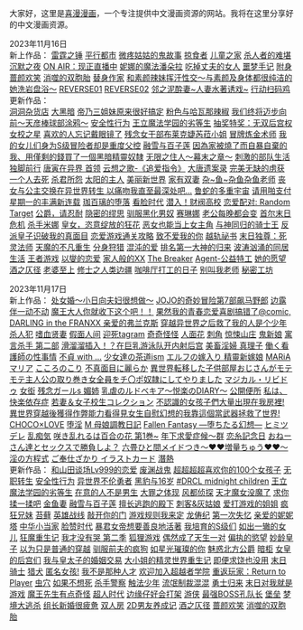 大家好，这里是<a href="https://www.favcomic.com">喜漫漫画</a>，一个专注提供中文漫画资源的网站。我将在这里分享好的中文漫画资源。

2023年11月16日<br/>
  新上作品：
    <a href="https://www.favcomic.com/comic/detail/905154980934197248">雷霆之锤</a>
    <a href="https://www.favcomic.com/comic/detail/905155264397844480">平行都市</a>
    <a href="https://www.favcomic.com/comic/detail/906230773969985536">微疼姑姑的鬼故事</a>
    <a href="https://www.favcomic.com/comic/detail/906966482649489408">掠食者</a>
    <a href="https://www.favcomic.com/comic/detail/906967184943751168">儿童之家</a>
    <a href="https://www.favcomic.com/comic/detail/906967441396080640">杀人者的难堪</a>
    <a href="https://www.favcomic.com/comic/detail/907256797612613632">沉默之夜</a>
    <a href="https://www.favcomic.com/comic/detail/907260052958748672">ON AIR：现正直播中</a>
    <a href="https://www.favcomic.com/comic/detail/907262243090079744">妮娜的魔法潘朵拉</a>
    <a href="https://www.favcomic.com/comic/detail/907263237014298624">吃掉丈夫的女人</a>
    <a href="https://www.favcomic.com/comic/detail/907263507714678784">噩梦手记</a>
    <a href="https://www.favcomic.com/comic/detail/907263991552811008">附身</a>
    <a href="https://www.favcomic.com/comic/detail/907268746794639360">蔷颜欢笑</a>
    <a href="https://www.favcomic.com/comic/detail/907269158864035840">消噬的双胞胎</a>
    <a href="https://www.favcomic.com/comic/detail/908383228417679360">替身作家</a>
    <a href="https://www.favcomic.com/comic/detail/922521172019650560">和素颜辣妹挥汗性交～与素颜及身体都很纯洁的她洗岩盘浴～</a>
    <a href="https://www.favcomic.com/comic/detail/922522497738481664">REVERSE01</a>
    <a href="https://www.favcomic.com/comic/detail/922523696298598400">REVERSE02</a>
    <a href="https://www.favcomic.com/comic/detail/922525316524679168">邻之泥酔妻~人妻水著诱戏~</a>
    <a href="https://www.favcomic.com/comic/detail/922615124039180288">行动扫码鸡</a><br/>
  更新作品：<br/>
    <a href="https://www.favcomic.com/comic/detail/898251860379574272">洞洞杂货店</a>
    <a href="https://www.favcomic.com/comic/detail/871727812581662720">大黑暗</a>
    <a href="https://www.favcomic.com/comic/detail/871729096223236096">帝乃三姐妹原来很好搞定</a>
    <a href="https://www.favcomic.com/comic/detail/871950652564185088">粉色与哈瓦那辣椒</a>
    <a href="https://www.favcomic.com/comic/detail/872194178493325312">我们终将迈步向前～天彦棒球部涂鸦～</a>
    <a href="https://www.favcomic.com/comic/detail/872982281210437632">安全性行为</a>
    <a href="https://www.favcomic.com/comic/detail/875445835847049216">王立魔法学园的劣等生</a>
    <a href="https://www.favcomic.com/comic/detail/875446337821351936">抽奖特奖：无双后宫权</a>
    <a href="https://www.favcomic.com/comic/detail/877346062027857920">女校之星</a>
    <a href="https://www.favcomic.com/comic/detail/878007925556256768">喜欢的人忘记戴眼镜了</a>
    <a href="https://www.favcomic.com/comic/detail/879498286128570368">残念女干部布莱克婕芮菈小姐</a>
    <a href="https://www.favcomic.com/comic/detail/879503581605142528">冒牌炼金术师</a>
    <a href="https://www.favcomic.com/comic/detail/882333886691024896">我的女儿们身为S级冒险者却是重度父控</a>
    <a href="https://www.favcomic.com/comic/detail/883475090560393216">融雪与百子莲</a>
    <a href="https://www.favcomic.com/comic/detail/885156159412117504">因為家被燒了而自暴自棄的我、用僅剩的錢買了一個黑暗精靈奴隸</a>
    <a href="https://www.favcomic.com/comic/detail/886622055271899136">无限之住人～幕末之章～</a>
    <a href="https://www.favcomic.com/comic/detail/886972562310045696">刺激的部队生活</a>
    <a href="https://www.favcomic.com/comic/detail/886974261368070144">独脚前行</a>
    <a href="https://www.favcomic.com/comic/detail/887028042701086720">唐寅在异界 </a>
    <a href="https://www.favcomic.com/comic/detail/888129375420162048">首领</a>
    <a href="https://www.favcomic.com/comic/detail/888215731416735744">云想之歌-《追爱指令》</a>
    <a href="https://www.favcomic.com/comic/detail/888219830291931136">大唐遗案录</a>
    <a href="https://www.favcomic.com/comic/detail/888221074699984896">完美无缺的虏获</a>
    <a href="https://www.favcomic.com/comic/detail/888507520874848256">一个人去死</a>
    <a href="https://www.favcomic.com/comic/detail/889549723285987328">杀君所怨</a>
    <a href="https://www.favcomic.com/comic/detail/892219688203984896">太阳的主人</a>
    <a href="https://www.favcomic.com/comic/detail/895696884155424768">美丽新世界</a>
    <a href="https://www.favcomic.com/comic/detail/895781038498914304">家有双妻</a>
    <a href="https://www.favcomic.com/comic/detail/896166477357522944">杂~鱼~杂鱼杂鱼老师</a>
    <a href="https://www.favcomic.com/comic/detail/897506338509299712">丧女与公主交换在异世界转生 以痛吻我直至最深处吧...</a>
    <a href="https://www.favcomic.com/comic/detail/898220550080569344">鲁蛇的多重宇宙</a>
    <a href="https://www.favcomic.com/comic/detail/899037867114897408">请用啪支付</a>
    <a href="https://www.favcomic.com/comic/detail/900003225699229696">星期一的丰满新连载</a>
    <a href="https://www.favcomic.com/comic/detail/900737173114986496">珈百璃的堕落</a>
    <a href="https://www.favcomic.com/comic/detail/902633226344996864">看脸时代</a>
    <a href="https://www.favcomic.com/comic/detail/902637162749632512">潜入！财阀高校</a>
    <a href="https://www.favcomic.com/comic/detail/902892950017679360">恋爱配对: Random Target</a>
    <a href="https://www.favcomic.com/comic/detail/903321352310759424">公爵，请忍耐</a>
    <a href="https://www.favcomic.com/comic/detail/903322854739812352">隐密的缪思</a>
    <a href="https://www.favcomic.com/comic/detail/903325266959540224">驯服黑化男奴</a>
    <a href="https://www.favcomic.com/comic/detail/903325642492354560">赛琳娜</a>
    <a href="https://www.favcomic.com/comic/detail/903330454894157824">老公每晚都会变</a>
    <a href="https://www.favcomic.com/comic/detail/903336245189550080">首尔末日危机</a>
    <a href="https://www.favcomic.com/comic/detail/903338810333601792">杀手米娜</a>
    <a href="https://www.favcomic.com/comic/detail/903415045269102592">皇女，恣意绽放的狂花</a>
    <a href="https://www.favcomic.com/comic/detail/903426825118687232">恶女也能当上女主角</a>
    <a href="https://www.favcomic.com/comic/detail/903444210508767232">与神同归的骑士王</a>
    <a href="https://www.favcomic.com/comic/detail/903665647249137664">反派皇子识破我的真面目</a>
    <a href="https://www.favcomic.com/comic/detail/903666338764038144">恋爱游戏通关攻略</a>
    <a href="https://www.favcomic.com/comic/detail/903669248705044480">致不爱我的你</a>
    <a href="https://www.favcomic.com/comic/detail/903671033670803456">越轨祕书</a>
    <a href="https://www.favcomic.com/comic/detail/903781090899140608">末日独尊：死灵法师</a>
    <a href="https://www.favcomic.com/comic/detail/903784209552908288">天魔的不凡重生</a>
    <a href="https://www.favcomic.com/comic/detail/903789055727247360">分身狩猎</a>
    <a href="https://www.favcomic.com/comic/detail/903798436070039552">混沌的爱</a>
    <a href="https://www.favcomic.com/comic/detail/904778284334718976">排名第一大神的归来</a>
    <a href="https://www.favcomic.com/comic/detail/905042835848437760">波涛汹涌的同居生活</a>
    <a href="https://www.favcomic.com/comic/detail/905152203327676416">王者游戏</a>
    <a href="https://www.favcomic.com/comic/detail/905483347101360128">以燮的恋爱</a>
    <a href="https://www.favcomic.com/comic/detail/905484302844829696">家人般的XX</a>
    <a href="https://www.favcomic.com/comic/detail/905493536105963520">The Breaker</a>
    <a href="https://www.favcomic.com/comic/detail/905495283067133952">Agent-公益特工</a>
    <a href="https://www.favcomic.com/comic/detail/905892328785453056">她的愿望</a>
    <a href="https://www.favcomic.com/comic/detail/906617540262895616">酒之仄径</a>
    <a href="https://www.favcomic.com/comic/detail/910624756749967360">老婆至上</a>
    <a href="https://www.favcomic.com/comic/detail/912868562761293824">修士之人类边疆</a>
    <a href="https://www.favcomic.com/comic/detail/913148211663872000">咖啡厅打工的日子</a>
    <a href="https://www.favcomic.com/comic/detail/913149493006966784">别叫我老师</a>
    <a href="https://www.favcomic.com/comic/detail/916059935526232064">秘密工坊</a><br/>

2023年11月17日<br/>
  新上作品：
     <a href="https://www.favcomic.com/comic/detail/872895176362827776">处女婚～小日向夫妇很想做～</a>
     <a href="https://www.favcomic.com/comic/detail/880598814640185344">JOJO的奇妙冒险第7部飙马野郎</a>
     <a href="https://www.favcomic.com/comic/detail/880601752775303168">边露伴一动不动</a>
     <a href="https://www.favcomic.com/comic/detail/886627858829680640">魔王大人你就收下这个吧！！</a>
     <a href="https://www.favcomic.com/comic/detail/894594604962291712">果然我的青春恋爱喜剧搞错了@comic,</a>
     <a href="https://www.favcomic.com/comic/detail/895330837359370240">DARLING in the FRANXX 亲爱的弗兰克斯</a>
     <a href="https://www.favcomic.com/comic/detail/895332952257470464">穿越异世界之后救了我的人是个少年杀人犯</a>
     <a href="https://www.favcomic.com/comic/detail/906226068732649472">嗜血贤妻</a>
     <a href="https://www.favcomic.com/comic/detail/906227818524975104">假面人间</a>
     <a href="https://www.favcomic.com/comic/detail/906962642059534336">迎死tagram</a>
     <a href="https://www.favcomic.com/comic/detail/906963270269804544">奇奇怪怪</a>
     <a href="https://www.favcomic.com/comic/detail/906964020819533824">人面花</a>
     <a href="https://www.favcomic.com/comic/detail/906964263434854400">刺角</a>
     <a href="https://www.favcomic.com/comic/detail/906966168768749568">惊悚山庄</a>
     <a href="https://www.favcomic.com/comic/detail/906967726659084288">鬼新娘</a>
     <a href="https://www.favcomic.com/comic/detail/918862358451986432">寓言杀手 第二部</a>
     <a href="https://www.favcomic.com/comic/detail/922844285638942720">滑溜溜插入！？在巨乳游泳队开内射后宫</a>
     <a href="https://www.favcomic.com/comic/detail/922869863867883520">美畜淫婦 真理子</a>
     <a href="https://www.favcomic.com/comic/detail/922870343562043392">働く看護師の性事情</a>
     <a href="https://www.favcomic.com/comic/detail/922870794927874048">不貞 with …</a>
     <a href="https://www.favcomic.com/comic/detail/922871092857675776">少女達の茶道ism</a>
     <a href="https://www.favcomic.com/comic/detail/922871497566068736">エルフの嫁入り 精靈新嫁娘</a>
     <a href="https://www.favcomic.com/comic/detail/922871737832579072">MARiA マリア</a>
     <a href="https://www.favcomic.com/comic/detail/922872050979315712">こころのこり</a>
     <a href="https://www.favcomic.com/comic/detail/922873220175110144">不真面目に麗らか</a>
     <a href="https://www.favcomic.com/comic/detail/922873571250937856">異世界転移した子供部屋おじさんがモテモテ主人公の取り巻き女全員をチ〇ポ奴隷にしてやりました</a>
     <a href="https://www.favcomic.com/comic/detail/922873858183274496">マジカル・リビドゥ</a>
     <a href="https://www.favcomic.com/comic/detail/922874057509183488">女衒</a>
     <a href="https://www.favcomic.com/comic/detail/922874520707145728">残念ガールs </a>
     <a href="https://www.favcomic.com/comic/detail/922874883434749952">媚姉</a>
     <a href="https://www.favcomic.com/comic/detail/922875932719587328">乳虐のルドベキア〜悦楽のDIARY〜</a>
     <a href="https://www.favcomic.com/comic/detail/922877196475965440">公開便所</a>
     <a href="https://www.favcomic.com/comic/detail/922877576089837568">私は、快楽依存症</a>
     <a href="https://www.favcomic.com/comic/detail/922877886900346880">若妻＆女子校生コレクション</a>
     <a href="https://www.favcomic.com/comic/detail/922878245542699008">不認識的女孩子們大量出現在我房裡!</a>
     <a href="https://www.favcomic.com/comic/detail/922878624628088832">異世界穿越後獲得作弊能力看得見女生自慰幻想的我靠這個當武器拯救了世界!</a>
     <a href="https://www.favcomic.com/comic/detail/922878953713180672">CHOCO×LOVE</a>
     <a href="https://www.favcomic.com/comic/detail/922879299298664448">堕淫</a>
     <a href="https://www.favcomic.com/comic/detail/922879649481105408">M 母娘調教日記</a>
     <a href="https://www.favcomic.com/comic/detail/922879914762444800">Fallen Fantasy ―堕ちたる幻想―</a>
     <a href="https://www.favcomic.com/comic/detail/922880174167564288">ヒミツデレ</a>
     <a href="https://www.favcomic.com/comic/detail/922880366790975488">乱痴気</a>
     <a href="https://www.favcomic.com/comic/detail/922880612149370880">咲き乱れるは百合の花 第1巻~</a>
     <a href="https://www.favcomic.com/comic/detail/922881036000567296">年下求愛症候～群</a>
     <a href="https://www.favcomic.com/comic/detail/922881399743193088">恋糸記念日</a>
     <a href="https://www.favcomic.com/comic/detail/922882024635768832">おねーさん達とセックスで勝負しよ？</a>
     <a href="https://www.favcomic.com/comic/detail/922882408993398784">六畳ひと間メイドつき～♥♥増量ちゅう♥♥～</a>
     <a href="https://www.favcomic.com/comic/detail/922882731489239040">淫の方程式</a>
     <a href="https://www.favcomic.com/comic/detail/922883109005959168">ご奉仕ざかり   イラストカード</a>
     <a href="https://www.favcomic.com/comic/detail/922883498937819136">潛熱</a><br/>
  更新作品：
     <a href="https://www.favcomic.com/comic/detail/871366185097240576">和山田谈场Lv999的恋爱</a>
     <a href="https://www.favcomic.com/comic/detail/871727293624623104">废渊战鬼</a>
     <a href="https://www.favcomic.com/comic/detail/872977906391982080">超超超超喜欢你的100个女孩子</a>
     <a href="https://www.favcomic.com/comic/detail/872979228541460480">无职转生</a>
     <a href="https://www.favcomic.com/comic/detail/872982281210437632">安全性行为</a>
     <a href="https://www.favcomic.com/comic/detail/872985323699838976">异世界不伦勇者</a>
     <a href="https://www.favcomic.com/comic/detail/873338293062868992">黑豹与16岁</a>
     <a href="https://www.favcomic.com/comic/detail/875190331434475520">#DRCL midnight children</a>
     <a href="https://www.favcomic.com/comic/detail/875445835847049216">王立魔法学园的劣等生</a>
     <a href="https://www.favcomic.com/comic/detail/875463427152289792">在意的人不是男生</a>
     <a href="https://www.favcomic.com/comic/detail/875793359107661824">大罪之体现</a>
     <a href="https://www.favcomic.com/comic/detail/878010903025557504">风都侦探</a>
     <a href="https://www.favcomic.com/comic/detail/880575421828177920">天才魔女没魔了</a>
     <a href="https://www.favcomic.com/comic/detail/880608778947534848">求你揉一揉吧</a>
     <a href="https://www.favcomic.com/comic/detail/882326981016952832">金鱼妻</a>
     <a href="https://www.favcomic.com/comic/detail/883475090560393216">融雪与百子莲</a>
     <a href="https://www.favcomic.com/comic/detail/883476301233659904">擅长逃跑的殿下</a>
     <a href="https://www.favcomic.com/comic/detail/885530210496290816">刺客&灰姑娘</a>
     <a href="https://www.favcomic.com/comic/detail/886919238747561984">爱打游戏的姐姐</a>
     <a href="https://www.favcomic.com/comic/detail/887035575004176384">疯狂兄妹</a>
     <a href="https://www.favcomic.com/comic/detail/887889961028820992">苔藓</a>
     <a href="https://www.favcomic.com/comic/detail/887891886763810816">英雄战线</a>
     <a href="https://www.favcomic.com/comic/detail/888103708842401792">敲开你的门</a>
     <a href="https://www.favcomic.com/comic/detail/888119768224243712">游戏规则我来定</a>
     <a href="https://www.favcomic.com/comic/detail/888212328317853696">龙俦纪</a>
     <a href="https://www.favcomic.com/comic/detail/893217404455362560">第一次失忆</a>
     <a href="https://www.favcomic.com/comic/detail/893219112925405184">亲爱的妮妮塔</a>
     <a href="https://www.favcomic.com/comic/detail/896166013274562560">中华小当家</a>
     <a href="https://www.favcomic.com/comic/detail/902638750230781952">脸赞时代</a>
     <a href="https://www.favcomic.com/comic/detail/902905210417061888">暴君女帝想要善良地活著</a>
     <a href="https://www.favcomic.com/comic/detail/902914286156914688">我培育的S级们</a>
     <a href="https://www.favcomic.com/comic/detail/902915059980836864">如出一辙的女儿</a>
     <a href="https://www.favcomic.com/comic/detail/902917682238726144">狂魔重生记</a>
     <a href="https://www.favcomic.com/comic/detail/902920394284081152">我才没有哭 第二季</a>
     <a href="https://www.favcomic.com/comic/detail/902925590024298496">狐狸游戏</a>
     <a href="https://www.favcomic.com/comic/detail/902926676047044608">偶然成了天生一对</a>
     <a href="https://www.favcomic.com/comic/detail/902928000234954752">偏执的慾望</a>
     <a href="https://www.favcomic.com/comic/detail/902933285007663104">妙龄皇子</a>
     <a href="https://www.favcomic.com/comic/detail/903320755553574912">以为只是普通的穿越</a>
     <a href="https://www.favcomic.com/comic/detail/903327327725953024">驯服前夫的疯狗</a>
     <a href="https://www.favcomic.com/comic/detail/903328929593565184">如星光璀璨的你</a>
     <a href="https://www.favcomic.com/comic/detail/903330090509803520">魅惑北方公爵</a>
     <a href="https://www.favcomic.com/comic/detail/903338446142185472">暗柜</a>
     <a href="https://www.favcomic.com/comic/detail/903415470185652224">女皇的后宫们</a>
     <a href="https://www.favcomic.com/comic/detail/903416038497067008">我与皇太子的婚姻交易</a>
     <a href="https://www.favcomic.com/comic/detail/903426196031807488">大小姐的精灵世界重生记</a>
     <a href="https://www.favcomic.com/comic/detail/903427749081915392">即便求饶也没用</a>
     <a href="https://www.favcomic.com/comic/detail/903432015393726464">末日骑士</a>
     <a href="https://www.favcomic.com/comic/detail/903433399925088256">猎犬</a>
     <a href="https://www.favcomic.com/comic/detail/903670617117696000">匿名女孩!</a>
     <a href="https://www.favcomic.com/comic/detail/903781415852843008">我不是那种人才</a>
     <a href="https://www.favcomic.com/comic/detail/903784529825767424">欢迎加入超越者学院</a>
     <a href="https://www.favcomic.com/comic/detail/903785261022978048">重返玩家：Return to Player</a>
     <a href="https://www.favcomic.com/comic/detail/903787171062882304">虫穴</a>
     <a href="https://www.favcomic.com/comic/detail/903791190086918144">如果不想死</a>
     <a href="https://www.favcomic.com/comic/detail/903791844461256704">杀手警察</a>
     <a href="https://www.favcomic.com/comic/detail/903792142433001472">触法少年</a>
     <a href="https://www.favcomic.com/comic/detail/903794043115413504">流氓制裁混混</a>
     <a href="https://www.favcomic.com/comic/detail/904411937562042368">勇士归来</a>
     <a href="https://www.favcomic.com/comic/detail/904414202502979584">末日对我就是游戏</a>
     <a href="https://www.favcomic.com/comic/detail/904416131136233472">魔王先生有点奇怪</a>
     <a href="https://www.favcomic.com/comic/detail/904777267849338880">超人时代</a>
     <a href="https://www.favcomic.com/comic/detail/905150839449067520">边缘仔好会打架</a>
     <a href="https://www.favcomic.com/comic/detail/905151847306764288">游侠</a>
     <a href="https://www.favcomic.com/comic/detail/905153118101184512">最强BOSS孔队长</a>
     <a href="https://www.favcomic.com/comic/detail/905153962754318336">堡垒</a>
     <a href="https://www.favcomic.com/comic/detail/905156313720430592">梦境大逃杀</a>
     <a href="https://www.favcomic.com/comic/detail/905489287020158976">组长新婚很疲惫</a>
     <a href="https://www.favcomic.com/comic/detail/905492535470858240">双人房</a>
     <a href="https://www.favcomic.com/comic/detail/905891931228348416">2D男友养成记</a>
     <a href="https://www.favcomic.com/comic/detail/906617540262895616">酒之仄径</a>
     <a href="https://www.favcomic.com/comic/detail/907268746794639360">蔷颜欢笑</a>
     <a href="https://www.favcomic.com/comic/detail/907269158864035840">消噬的双胞胎</a><br/>
  


  
